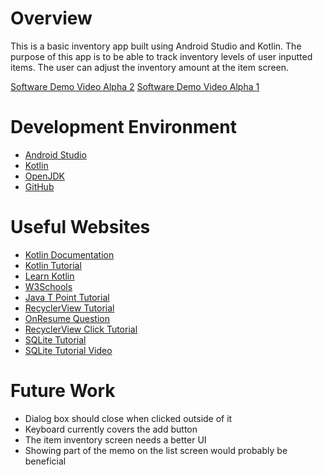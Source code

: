 # Overview

This is a basic inventory app built using Android Studio and Kotlin.
The purpose of this app is to be able to track inventory levels of user inputted items.
The user can adjust the inventory amount at the item screen.

[Software Demo Video Alpha 2](https://youtu.be/gI2Sn_OZ6WQ)
[Software Demo Video Alpha 1](https://youtu.be/gI2Sn_OZ6WQ)

# Development Environment

* [Android Studio](https://developer.android.com/studio/)
* [Kotlin](https://kotlinlang.org/)
* [OpenJDK](https://jdk.java.net/)
* [GitHub](https://github.com/)

# Useful Websites

* [Kotlin Documentation](https://kotlinlang.org/docs/home.html)
* [Kotlin Tutorial](https://www.programiz.com/kotlin-programming)
* [Learn Kotlin](https://www.tutorialspoint.com/kotlin/index.htm)
* [W3Schools](https://www.w3schools.com/kotlin/)
* [Java T Point Tutorial](https://www.javatpoint.com/kotlin-tutorial)
* [RecyclerView Tutorial](https://www.youtube.com/watch?v=nANxklH7Aq0)
* [OnResume Question](https://stackoverflow.com/questions/15658687/how-to-use-onresume)
* [RecyclerView Click Tutorial](https://www.youtube.com/watch?v=wKFJsrdiGS8)
* [SQLite Tutorial](https://www.geeksforgeeks.org/android-sqlite-database-in-kotlin/)
* [SQLite Tutorial Video](https://www.youtube.com/watch?v=9LYn-OBO5qE)


# Future Work
* Dialog box should close when clicked outside of it
* Keyboard currently covers the add button
* The item inventory screen needs a better UI
* Showing part of the memo on the list screen would probably be beneficial


